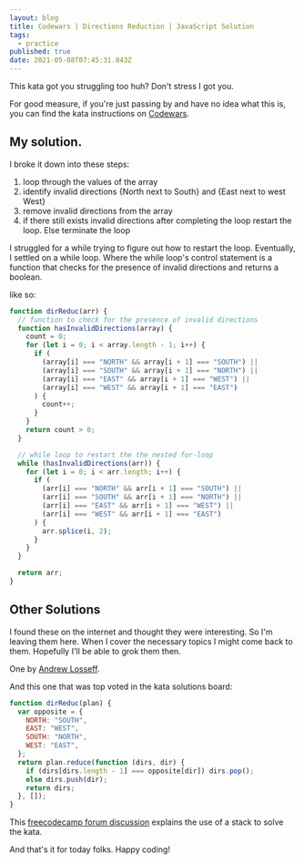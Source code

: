 ```yaml
---
layout: blog
title: Codewars | Directions Reduction | JavaScript Solution
tags:
  - practice
published: true
date: 2021-05-08T07:45:31.843Z
---
```

This kata got you struggling too huh? Don't stress I got you.

For good measure, if you're just passing by and have no idea what this is, you can find the kata instructions on [Codewars](https://www.codewars.com/kata/550f22f4d758534c1100025a/train/javascript).

## My solution.

I broke it down into these steps:

1. loop through the values of the array
2. identify invalid directions {North next to South} and {East next to west West}
3. remove invalid directions from the array
4. if there still exists invalid directions after completing the loop restart the loop. Else terminate the loop

I struggled for a while trying to figure out how to restart the loop. Eventually, I settled on a while loop. Where the while loop's control statement is a function that checks for the presence of invalid directions and returns a boolean.

like so:

```javascript
function dirReduc(arr) {
  // function to check for the presence of invalid directions
  function hasInvalidDirections(array) {
    count = 0;
    for (let i = 0; i < array.length - 1; i++) {
      if (
        (array[i] === "NORTH" && array[i + 1] === "SOUTH") ||
        (array[i] === "SOUTH" && array[i + 1] === "NORTH") ||
        (array[i] === "EAST" && array[i + 1] === "WEST") ||
        (array[i] === "WEST" && array[i + 1] === "EAST")
      ) {
        count++;
      }
    }
    return count > 0;
  }

  // while loop to restart the the nested for-loop
  while (hasInvalidDirections(arr)) {
    for (let i = 0; i < arr.length; i++) {
      if (
        (arr[i] === "NORTH" && arr[i + 1] === "SOUTH") ||
        (arr[i] === "SOUTH" && arr[i + 1] === "NORTH") ||
        (arr[i] === "EAST" && arr[i + 1] === "WEST") ||
        (arr[i] === "WEST" && arr[i + 1] === "EAST")
      ) {
        arr.splice(i, 2);
      }
    }
  }

  return arr;
}
```

## Other Solutions

I found these on the internet and thought they were interesting. So I'm leaving them here. When I cover the necessary topics I might come back to them. Hopefully I'll be able to grok them then.

One by [Andrew Losseff](https://losseff.xyz/katas/021-directions-reduction/javascript/).

And this one that was top voted in the kata solutions board:

```javascript
function dirReduc(plan) {
  var opposite = {
    NORTH: "SOUTH",
    EAST: "WEST",
    SOUTH: "NORTH",
    WEST: "EAST",
  };
  return plan.reduce(function (dirs, dir) {
    if (dirs[dirs.length - 1] === opposite[dir]) dirs.pop();
    else dirs.push(dir);
    return dirs;
  }, []);
}
```

This [freecodecamp forum discussion](https://forum.freecodecamp.org/t/stumped-on-this-kata-directions-reduction/240974/9) explains the use of a stack to solve the kata.

And that's it for today folks.
Happy coding!